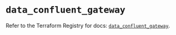 # `data_confluent_gateway`

Refer to the Terraform Registry for docs: [`data_confluent_gateway`](https://registry.terraform.io/providers/confluentinc/confluent/2.9.0/docs/data-sources/gateway).
